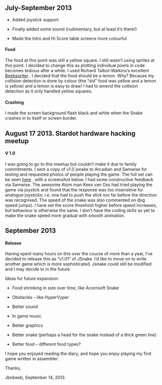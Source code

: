 ## July-September 2013

- Added joystick support.

- Finally added some sound (rudimentary, but at least it’s there!)

- Made the Intro and Hi Score table screens more colourful

#### Food

The food at this point was still a yellow square. I still wasn’t using sprites at this point. I decided to change this as plotting individual pixels in code becomes tedious after a while. I used Richard Talbot-Watkins’s excellent [Beebspriter](http://www.retrosoftware.co.uk/beebspriter) . I decided that the food should be a lemon. Why? Because my collision detection is done by colour (the “old” food was yellow and a lemon is yellow) and a lemon is easy to draw! I had to amend the collision detection as it only handled yellow squares.

#### Crashing

I made the screen background flash black and white when the Snake crashes in to itself or screen border.

## August 17 2013. Stardot hardware hacking meetup

#### V 1.0

I was going to go to this meetup but couldn’t make it due to family commitments. I sent a copy of v1.0 jsnake to Arcadian and Samwise for testing and requested photos of people playing the game. The full set can be seen [here](http://www.retrosoftware.co.uk/forum/viewtopic.php?f=94&t=844&sid=5ba3a71754f4e51b01ae2c4fe261e344) . with a screenshot below. I had some constructive feedback via Samwise. The awesome Atom man Kees van Oss had tried playing the game via joystick and found that the response was too insensitive for analogue joysticks: i.e. one had to push the stick too far before the direction was recognised. The speed of the snake was also commented on (big speed jumps). I have set the score threshold higher before speed increases, but behaviour is otherwise the same. I don’t have the coding skillz as yet to make the snake speed more gradual with smooth animation.

## September 2013

#### Release

Having spent many hours on this over the course of more than a year, I’ve decided to release this as “v1.01” of JSnake. I’d like to move on to write another game which is more sophisticated. Jsnake could still be modified and I may decide to in the future.

Ideas for future expansion:

- Food shrinking in size over time, like Acornsoft Snake

- Obstacles – like HyperVyper

- Better sound

- In game music

- Better graphics

- Better snake (perhaps a head for the snake instead of a thick green line)

- Better food – different food types?

I hope you enjoyed reading the diary, and hope you enjoy playing my first game written in assembler.

Thanks,

Jbnbeeb, September 14, 2013.
